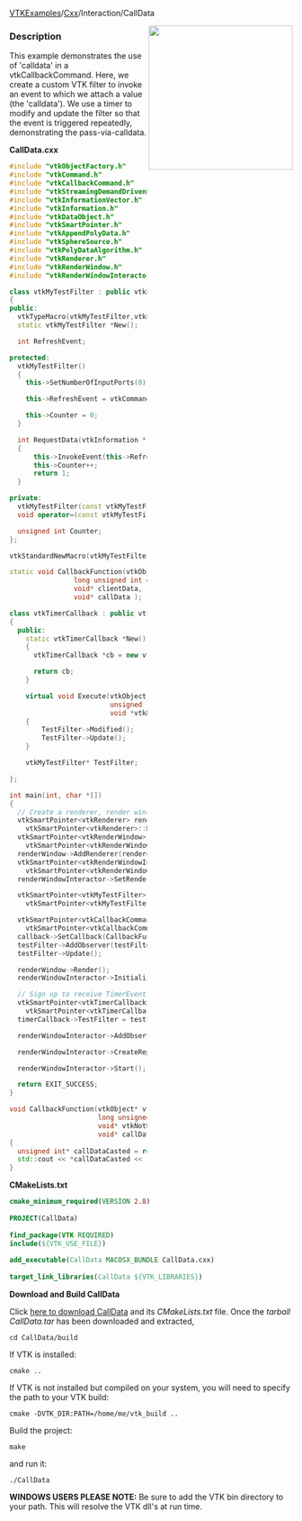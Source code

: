 [VTKExamples](Home)/[Cxx](Cxx)/Interaction/CallData

<img align="right" src="https://github.com/lorensen/VTKExamples/raw/master/Testing/Baseline/Interaction/TestCallData.png" width="256" />

### Description
This example demonstrates the use of 'calldata' in a vtkCallbackCommand. Here, we create a custom VTK filter to invoke an event to which we attach a value (the 'calldata'). We use a timer to modify and update the filter so that the event is triggered repeatedly, demonstrating the pass-via-calldata.

**CallData.cxx**
```c++
#include "vtkObjectFactory.h"
#include "vtkCommand.h"
#include "vtkCallbackCommand.h"
#include "vtkStreamingDemandDrivenPipeline.h"
#include "vtkInformationVector.h"
#include "vtkInformation.h"
#include "vtkDataObject.h"
#include "vtkSmartPointer.h"
#include "vtkAppendPolyData.h"
#include "vtkSphereSource.h"
#include "vtkPolyDataAlgorithm.h"
#include "vtkRenderer.h"
#include "vtkRenderWindow.h"
#include "vtkRenderWindowInteractor.h"

class vtkMyTestFilter : public vtkPolyDataAlgorithm
{
public:
  vtkTypeMacro(vtkMyTestFilter,vtkPolyDataAlgorithm);
  static vtkMyTestFilter *New();

  int RefreshEvent;

protected:
  vtkMyTestFilter()
  {
    this->SetNumberOfInputPorts(0);

    this->RefreshEvent = vtkCommand::UserEvent + 1;

    this->Counter = 0;
  }

  int RequestData(vtkInformation *, vtkInformationVector **, vtkInformationVector *)
  {
      this->InvokeEvent(this->RefreshEvent, &this->Counter);
      this->Counter++;
      return 1;
  }

private:
  vtkMyTestFilter(const vtkMyTestFilter&);  // Not implemented.
  void operator=(const vtkMyTestFilter&);  // Not implemented.

  unsigned int Counter;
};

vtkStandardNewMacro(vtkMyTestFilter);

static void CallbackFunction(vtkObject* caller,
                long unsigned int eventId,
                void* clientData,
                void* callData );

class vtkTimerCallback : public vtkCommand
{
  public:
    static vtkTimerCallback *New()
    {
      vtkTimerCallback *cb = new vtkTimerCallback;

      return cb;
    }

    virtual void Execute(vtkObject *vtkNotUsed(caller),
                         unsigned long vtkNotUsed(eventId),
                         void *vtkNotUsed(callData))
    {
        TestFilter->Modified();
        TestFilter->Update();
    }

    vtkMyTestFilter* TestFilter;

};

int main(int, char *[])
{
  // Create a renderer, render window, and interactor
  vtkSmartPointer<vtkRenderer> renderer =
    vtkSmartPointer<vtkRenderer>::New();
  vtkSmartPointer<vtkRenderWindow> renderWindow =
    vtkSmartPointer<vtkRenderWindow>::New();
  renderWindow->AddRenderer(renderer);
  vtkSmartPointer<vtkRenderWindowInteractor> renderWindowInteractor =
    vtkSmartPointer<vtkRenderWindowInteractor>::New();
  renderWindowInteractor->SetRenderWindow(renderWindow);

  vtkSmartPointer<vtkMyTestFilter> testFilter =
    vtkSmartPointer<vtkMyTestFilter>::New();

  vtkSmartPointer<vtkCallbackCommand> callback =
    vtkSmartPointer<vtkCallbackCommand>::New();
  callback->SetCallback(CallbackFunction );
  testFilter->AddObserver(testFilter->RefreshEvent, callback);
  testFilter->Update();

  renderWindow->Render();
  renderWindowInteractor->Initialize();

  // Sign up to receive TimerEvent
  vtkSmartPointer<vtkTimerCallback> timerCallback =
    vtkSmartPointer<vtkTimerCallback>::New();
  timerCallback->TestFilter = testFilter;

  renderWindowInteractor->AddObserver(vtkCommand::TimerEvent, timerCallback);

  renderWindowInteractor->CreateRepeatingTimer(100);

  renderWindowInteractor->Start();

  return EXIT_SUCCESS;
}

void CallbackFunction(vtkObject* vtkNotUsed(caller),
                      long unsigned int vtkNotUsed(eventId),
                      void* vtkNotUsed(clientData),
                      void* callData )
{
  unsigned int* callDataCasted = reinterpret_cast<unsigned int*>(callData);
  std::cout << *callDataCasted << std::endl;
}
```
**CMakeLists.txt**
```cmake
cmake_minimum_required(VERSION 2.8)
 
PROJECT(CallData)
 
find_package(VTK REQUIRED)
include(${VTK_USE_FILE})
 
add_executable(CallData MACOSX_BUNDLE CallData.cxx)
 
target_link_libraries(CallData ${VTK_LIBRARIES})
```

**Download and Build CallData**

Click [here to download CallData](https://github.com/lorensen/VTKWikiExamplesTarballs/raw/master/CallData.tar) and its *CMakeLists.txt* file.
Once the *tarball CallData.tar* has been downloaded and extracted,
```
cd CallData/build 
```
If VTK is installed:
```
cmake ..
```
If VTK is not installed but compiled on your system, you will need to specify the path to your VTK build:
```
cmake -DVTK_DIR:PATH=/home/me/vtk_build ..
```
Build the project:
```
make
```
and run it:
```
./CallData
```
**WINDOWS USERS PLEASE NOTE:** Be sure to add the VTK bin directory to your path. This will resolve the VTK dll's at run time.

